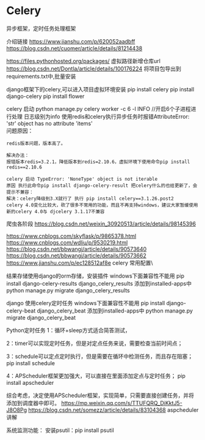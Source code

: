 # Celery
 异步框架，定时任务处理框架

 介绍链接
 https://www.jianshu.com/p/620052aadbff 
 https://blog.csdn.net/cuomer/article/details/81214438

 
 https://files.pythonhosted.org/packages/ 虚拟路径新增仓库url  
 https://blog.csdn.net/Dontla/article/details/100176224  将项目包导出到requirements.txt中,批量安装
 
 
 django框架下的celery,可以进入项目虚拟环境安装
 pip install celery
 pip install django-celery
 pip install flower
 
 celery 启动
 python manage.py celery worker -c 6 -l INFO   //开启6个子进程进行处理 日志级别为info
 使用redis和celery执行异步任务时报错AttributeError: 'str' object has no attribute 'items'  
  问题原因：

	redis版本问题，版本高了。

	解决办法：
	报错版本redis=3.2.1，降低版本到redis=2.10.6，虚拟环境下使用命令pip install redis==2.10.6
	
	celery 启动 TypeError: 'NoneType' object is not iterable
	原因 执行此命令pip install django-celery-result 把celery什么的也给更新了，会提示不兼容：
	解决：celery降级到3.X就行了 执行 pip install celery==3.1.26.post2  
	celery 4.0变化比较大，砍了很多不常用的功能，而且不再支持windows，建议大家暂缓使用 新的celery 4.0与 djcelery 3.1.17不兼容


 
 爬虫各阶段
 https://blog.csdn.net/weixin_30920513/article/details/98145396

 https://www.cnblogs.com/skyflask/p/9865378.html
 https://www.cnblogs.com/wdliu/p/9530219.html
 https://blog.csdn.net/bbwangj/article/details/90573640
 https://blog.csdn.net/bbwangj/article/details/90573662
 https://www.jianshu.com/p/ec128512af8e celery 常用配置\
 
 结果存储使用django的orm存储，安装插件  windows下面兼容性不能用
 pip install django-celery-results
 django_celery_results 添加到installed-apps中
 python manage.py migrate django_celery_results
 
 django  使用celery定时任务  windows下面兼容性不能用
 pip install django-celery-beat
 django_celery_beat 添加到installed-apps中
 python manage.py migrate django_celery_beat
 
 
 Python定时任务
 1：循环+sleep方式适合简答测试，

2：timer可以实现定时任务，但是对定点任务来说，需要检查当前时间点；

3：schedule可以定点定时执行，但是需要在循环中检测任务，而且存在阻塞；pip install schedule

4：APScheduler框架更加强大，可以直接在里面添加定点与定时任务； pip install apscheduler

综合考虑，决定使用APScheduler框架，实现简单，只需要直接创建任务，并将添加到调度器中即可。
https://mp.weixin.qq.com/s/TTUFQRQ_DiKktJ5-J8O8Pg
https://blog.csdn.net/somezz/article/details/83104368 aspcheduler讲解

系统监测功能：
安装psutil：pip install psutil

 

